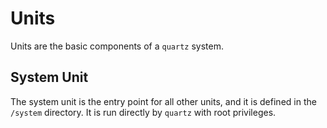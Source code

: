 # Units

Units are the basic components of a `quartz` system.

## System Unit
The system unit is the entry point for all other units, and it is defined in the `/system` directory. It is run directly by `quartz` with root privileges.
